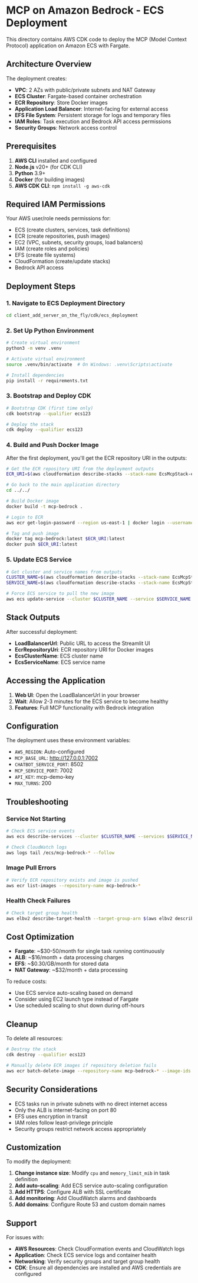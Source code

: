 # MCP on Amazon Bedrock - ECS Deployment

This directory contains AWS CDK code to deploy the MCP (Model Context Protocol) application on Amazon ECS with Fargate.

## Architecture Overview

The deployment creates:

- **VPC**: 2 AZs with public/private subnets and NAT Gateway
- **ECS Cluster**: Fargate-based container orchestration
- **ECR Repository**: Store Docker images
- **Application Load Balancer**: Internet-facing for external access
- **EFS File System**: Persistent storage for logs and temporary files
- **IAM Roles**: Task execution and Bedrock API access permissions
- **Security Groups**: Network access control

## Prerequisites

1. **AWS CLI** installed and configured
2. **Node.js** v20+ (for CDK CLI)
3. **Python** 3.9+ 
4. **Docker** (for building images)
5. **AWS CDK CLI**: `npm install -g aws-cdk`

## Required IAM Permissions

Your AWS user/role needs permissions for:
- ECS (create clusters, services, task definitions)
- ECR (create repositories, push images)
- EC2 (VPC, subnets, security groups, load balancers)
- IAM (create roles and policies)
- EFS (create file systems)
- CloudFormation (create/update stacks)
- Bedrock API access

## Deployment Steps

### 1. Navigate to ECS Deployment Directory

```bash
cd client_add_server_on_the_fly/cdk/ecs_deployment
```

### 2. Set Up Python Environment

```bash
# Create virtual environment
python3 -m venv .venv

# Activate virtual environment
source .venv/bin/activate  # On Windows: .venv\Scripts\activate

# Install dependencies
pip install -r requirements.txt
```

### 3. Bootstrap and Deploy CDK

```bash
# Bootstrap CDK (first time only)
cdk bootstrap --qualifier ecs123

# Deploy the stack
cdk deploy --qualifier ecs123
```

### 4. Build and Push Docker Image

After the first deployment, you'll get the ECR repository URI in the outputs:

```bash
# Get the ECR repository URI from the deployment outputs
ECR_URI=$(aws cloudformation describe-stacks --stack-name EcsMcpStack-ecs123 --query 'Stacks[0].Outputs[?OutputKey==`EcrRepositoryUri`].OutputValue' --output text)

# Go back to the main application directory
cd ../../

# Build Docker image
docker build -t mcp-bedrock .

# Login to ECR
aws ecr get-login-password --region us-east-1 | docker login --username AWS --password-stdin $ECR_URI

# Tag and push image
docker tag mcp-bedrock:latest $ECR_URI:latest
docker push $ECR_URI:latest
```

### 5. Update ECS Service

```bash
# Get cluster and service names from outputs
CLUSTER_NAME=$(aws cloudformation describe-stacks --stack-name EcsMcpStack-ecs123 --query 'Stacks[0].Outputs[?OutputKey==`EcsClusterName`].OutputValue' --output text)
SERVICE_NAME=$(aws cloudformation describe-stacks --stack-name EcsMcpStack-ecs123 --query 'Stacks[0].Outputs[?OutputKey==`EcsServiceName`].OutputValue' --output text)

# Force ECS service to pull the new image
aws ecs update-service --cluster $CLUSTER_NAME --service $SERVICE_NAME --force-new-deployment
```

## Stack Outputs

After successful deployment:

- **LoadBalancerUrl**: Public URL to access the Streamlit UI
- **EcrRepositoryUri**: ECR repository URI for Docker images  
- **EcsClusterName**: ECS cluster name
- **EcsServiceName**: ECS service name

## Accessing the Application

1. **Web UI**: Open the LoadBalancerUrl in your browser
2. **Wait**: Allow 2-3 minutes for the ECS service to become healthy
3. **Features**: Full MCP functionality with Bedrock integration

## Configuration

The deployment uses these environment variables:

- `AWS_REGION`: Auto-configured
- `MCP_BASE_URL`: http://127.0.0.1:7002
- `CHATBOT_SERVICE_PORT`: 8502
- `MCP_SERVICE_PORT`: 7002
- `API_KEY`: mcp-demo-key
- `MAX_TURNS`: 200

## Troubleshooting

### Service Not Starting
```bash
# Check ECS service events
aws ecs describe-services --cluster $CLUSTER_NAME --services $SERVICE_NAME

# Check CloudWatch logs
aws logs tail /ecs/mcp-bedrock-* --follow
```

### Image Pull Errors
```bash
# Verify ECR repository exists and image is pushed
aws ecr list-images --repository-name mcp-bedrock-*
```

### Health Check Failures
```bash
# Check target group health
aws elbv2 describe-target-health --target-group-arn $(aws elbv2 describe-target-groups --names McpTargetGroup --query 'TargetGroups[0].TargetGroupArn' --output text)
```

## Cost Optimization

- **Fargate**: ~$30-50/month for single task running continuously
- **ALB**: ~$16/month + data processing charges
- **EFS**: ~$0.30/GB/month for stored data
- **NAT Gateway**: ~$32/month + data processing

To reduce costs:
- Use ECS service auto-scaling based on demand
- Consider using EC2 launch type instead of Fargate
- Use scheduled scaling to shut down during off-hours

## Cleanup

To delete all resources:

```bash
# Destroy the stack
cdk destroy --qualifier ecs123

# Manually delete ECR images if repository deletion fails
aws ecr batch-delete-image --repository-name mcp-bedrock-* --image-ids imageTag=latest
```

## Security Considerations

- ECS tasks run in private subnets with no direct internet access
- Only the ALB is internet-facing on port 80
- EFS uses encryption in transit
- IAM roles follow least-privilege principle
- Security groups restrict network access appropriately

## Customization

To modify the deployment:

1. **Change instance size**: Modify `cpu` and `memory_limit_mib` in task definition
2. **Add auto-scaling**: Add ECS service auto-scaling configuration
3. **Add HTTPS**: Configure ALB with SSL certificate
4. **Add monitoring**: Add CloudWatch alarms and dashboards
5. **Add domains**: Configure Route 53 and custom domain names

## Support

For issues with:
- **AWS Resources**: Check CloudFormation events and CloudWatch logs
- **Application**: Check ECS service logs and container health
- **Networking**: Verify security groups and target group health
- **CDK**: Ensure all dependencies are installed and AWS credentials are configured